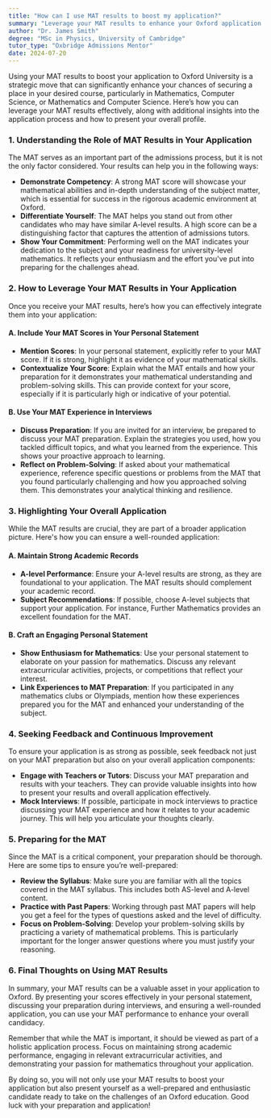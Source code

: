 ```yaml
---
title: "How can I use MAT results to boost my application?"
summary: "Leverage your MAT results to enhance your Oxford application in Mathematics or Computer Science and improve your chances of acceptance."
author: "Dr. James Smith"
degree: "MSc in Physics, University of Cambridge"
tutor_type: "Oxbridge Admissions Mentor"
date: 2024-07-20
---
```


Using your MAT results to boost your application to Oxford University is a strategic move that can significantly enhance your chances of securing a place in your desired course, particularly in Mathematics, Computer Science, or Mathematics and Computer Science. Here’s how you can leverage your MAT results effectively, along with additional insights into the application process and how to present your overall profile.

### 1. Understanding the Role of MAT Results in Your Application

The MAT serves as an important part of the admissions process, but it is not the only factor considered. Your results can help you in the following ways:

- **Demonstrate Competency**: A strong MAT score will showcase your mathematical abilities and in-depth understanding of the subject matter, which is essential for success in the rigorous academic environment at Oxford.
- **Differentiate Yourself**: The MAT helps you stand out from other candidates who may have similar A-level results. A high score can be a distinguishing factor that captures the attention of admissions tutors.
- **Show Your Commitment**: Performing well on the MAT indicates your dedication to the subject and your readiness for university-level mathematics. It reflects your enthusiasm and the effort you've put into preparing for the challenges ahead.

### 2. How to Leverage Your MAT Results in Your Application

Once you receive your MAT results, here’s how you can effectively integrate them into your application:

#### A. Include Your MAT Scores in Your Personal Statement

- **Mention Scores**: In your personal statement, explicitly refer to your MAT score. If it is strong, highlight it as evidence of your mathematical skills.
- **Contextualize Your Score**: Explain what the MAT entails and how your preparation for it demonstrates your mathematical understanding and problem-solving skills. This can provide context for your score, especially if it is particularly high or indicative of your potential.

#### B. Use Your MAT Experience in Interviews

- **Discuss Preparation**: If you are invited for an interview, be prepared to discuss your MAT preparation. Explain the strategies you used, how you tackled difficult topics, and what you learned from the experience. This shows your proactive approach to learning.
- **Reflect on Problem-Solving**: If asked about your mathematical experience, reference specific questions or problems from the MAT that you found particularly challenging and how you approached solving them. This demonstrates your analytical thinking and resilience.

### 3. Highlighting Your Overall Application

While the MAT results are crucial, they are part of a broader application picture. Here's how you can ensure a well-rounded application:

#### A. Maintain Strong Academic Records

- **A-level Performance**: Ensure your A-level results are strong, as they are foundational to your application. The MAT results should complement your academic record.
- **Subject Recommendations**: If possible, choose A-level subjects that support your application. For instance, Further Mathematics provides an excellent foundation for the MAT.

#### B. Craft an Engaging Personal Statement

- **Show Enthusiasm for Mathematics**: Use your personal statement to elaborate on your passion for mathematics. Discuss any relevant extracurricular activities, projects, or competitions that reflect your interest.
- **Link Experiences to MAT Preparation**: If you participated in any mathematics clubs or Olympiads, mention how these experiences prepared you for the MAT and enhanced your understanding of the subject.

### 4. Seeking Feedback and Continuous Improvement

To ensure your application is as strong as possible, seek feedback not just on your MAT preparation but also on your overall application components:

- **Engage with Teachers or Tutors**: Discuss your MAT preparation and results with your teachers. They can provide valuable insights into how to present your results and overall application effectively.
- **Mock Interviews**: If possible, participate in mock interviews to practice discussing your MAT experience and how it relates to your academic journey. This will help you articulate your thoughts clearly.

### 5. Preparing for the MAT

Since the MAT is a critical component, your preparation should be thorough. Here are some tips to ensure you’re well-prepared:

- **Review the Syllabus**: Make sure you are familiar with all the topics covered in the MAT syllabus. This includes both AS-level and A-level content.
- **Practice with Past Papers**: Working through past MAT papers will help you get a feel for the types of questions asked and the level of difficulty.
- **Focus on Problem-Solving**: Develop your problem-solving skills by practicing a variety of mathematical problems. This is particularly important for the longer answer questions where you must justify your reasoning.

### 6. Final Thoughts on Using MAT Results

In summary, your MAT results can be a valuable asset in your application to Oxford. By presenting your scores effectively in your personal statement, discussing your preparation during interviews, and ensuring a well-rounded application, you can use your MAT performance to enhance your overall candidacy.

Remember that while the MAT is important, it should be viewed as part of a holistic application process. Focus on maintaining strong academic performance, engaging in relevant extracurricular activities, and demonstrating your passion for mathematics throughout your application. 

By doing so, you will not only use your MAT results to boost your application but also present yourself as a well-prepared and enthusiastic candidate ready to take on the challenges of an Oxford education. Good luck with your preparation and application!
    